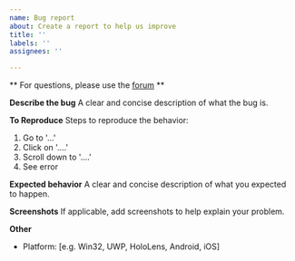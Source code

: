 ```yaml
---
name: Bug report
about: Create a report to help us improve
title: ''
labels: ''
assignees: ''

---
```


** For questions, please use the [forum](https://forum.babylonjs.com/) **

**Describe the bug**
A clear and concise description of what the bug is.

**To Reproduce**
Steps to reproduce the behavior:
1. Go to '...'
2. Click on '....'
3. Scroll down to '....'
4. See error

**Expected behavior**
A clear and concise description of what you expected to happen.

**Screenshots**
If applicable, add screenshots to help explain your problem.

**Other**
 - Platform: [e.g. Win32, UWP, HoloLens, Android, iOS]

